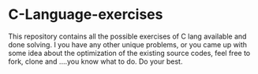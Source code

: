 # C-Language-exercises
This repository contains all the possible exercises of C lang available and done solving. I you have any other unique problems, or you came up with some idea about the optimization of the existing source codes, feel free to fork, clone and ....you know what to do. Do your best.
